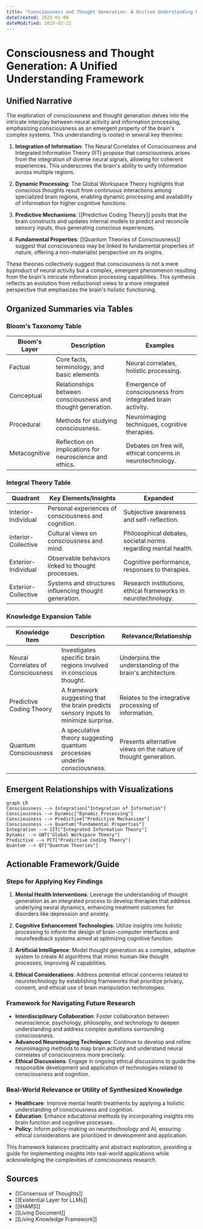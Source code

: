 ```yaml
---
title: "Consciousness and Thought Generation: A Unified Understanding Framework"
dateCreated: 2025-01-08
dateModified: 2025-02-22
---
```


# Consciousness and Thought Generation: A Unified Understanding Framework

## Unified Narrative

The exploration of consciousness and thought generation delves into the intricate interplay between neural activity and information processing, emphasizing consciousness as an emergent property of the brain's complex systems. This understanding is rooted in several key theories:

1. **Integration of Information**: The Neural Correlates of Consciousness and Integrated Information Theory (IIT) propose that consciousness arises from the integration of diverse neural signals, allowing for coherent experiences. This underscores the brain's ability to unify information across multiple regions.

2. **Dynamic Processing**: The Global Workspace Theory highlights that conscious thoughts result from continuous interactions among specialized brain regions, enabling dynamic processing and availability of information for higher cognitive functions.

3. **Predictive Mechanisms**: [[Predictive Coding Theory]] posits that the brain constructs and updates internal models to predict and reconcile sensory inputs, thus generating conscious experiences.

4. **Fundamental Properties**: [[Quantum Theories of Consciousness]] suggest that consciousness may be linked to fundamental properties of nature, offering a non-materialist perspective on its origins.

These theories collectively suggest that consciousness is not a mere byproduct of neural activity but a complex, emergent phenomenon resulting from the brain's intricate information processing capabilities. This synthesis reflects an evolution from reductionist views to a more integrated perspective that emphasizes the brain's holistic functioning.

## Organized Summaries via Tables

### Bloom's Taxonomy Table

| **Bloom's Layer**    | **Description**                           | **Examples**                            |
|----------------------|-------------------------------------------|-----------------------------------------|
| Factual              | Core facts, terminology, and basic elements | Neural correlates, holistic processing. |
| Conceptual           | Relationships between consciousness and thought generation. | Emergence of consciousness from integrated brain activity. |
| Procedural           | Methods for studying consciousness.      | Neuroimaging techniques, cognitive therapies. |
| Metacognitive        | Reflection on implications for neuroscience and ethics. | Debates on free will, ethical concerns in neurotechnology. |

### Integral Theory Table

| **Quadrant**        | **Key Elements/Insights**                              | **Expanded**                                                   |
| ------------------- | ------------------------------------------------------ | -------------------------------------------------------------- |
| Interior-Individual | Personal experiences of consciousness and cognition.   | Subjective awareness and self-reflection.                      |
| Interior-Collective | Cultural views on consciousness and mind.              | Philosophical debates, societal norms regarding mental health. |
| Exterior-Individual | Observable behaviors linked to thought processes.      | Cognitive performance, responses to therapies.                 |
| Exterior-Collective | Systems and structures influencing thought generation. | Research institutions, ethical frameworks in neurotechnology.  |

### Knowledge Expansion Table

| **Knowledge Item**                 | **Description**                                                                     | **Relevance/Relationship**                                      |
| ---------------------------------- | ----------------------------------------------------------------------------------- | --------------------------------------------------------------- |
| Neural Correlates of Consciousness | Investigates specific brain regions involved in conscious thought.                  | Underpins the understanding of the brain's architecture.        |
| Predictive Coding Theory           | A framework suggesting that the brain predicts sensory inputs to minimize surprise. | Relates to the integrative processing of information.           |
| Quantum Consciousness              | A speculative theory suggesting quantum processes underlie consciousness.           | Presents alternative views on the nature of thought generation. |

## Emergent Relationships with Visualizations

```mermaid
graph LR  
Consciousness --> Integration["Integration of Information"]  
Consciousness --> Dynamic["Dynamic Processing"]  
Consciousness --> Predictive["Predictive Mechanisms"]  
Consciousness --> Quantum["Fundamental Properties"]  
Integration --> IIT["Integrated Information Theory"]  
Dynamic --> GWT["Global Workspace Theory"]  
Predictive --> PCT["Predictive Coding Theory"]  
Quantum --> QT["Quantum Theories"]  
```

## Actionable Framework/Guide

### Steps for Applying Key Findings

1. **Mental Health Interventions**: Leverage the understanding of thought generation as an integrated process to develop therapies that address underlying neural dynamics, enhancing treatment outcomes for disorders like depression and anxiety.

2. **Cognitive Enhancement Technologies**: Utilize insights into holistic processing to inform the design of brain-computer interfaces and neurofeedback systems aimed at optimizing cognitive function.

3. **Artificial Intelligence**: Model thought generation as a complex, adaptive system to create AI algorithms that mimic human-like thought processes, improving AI capabilities.

4. **Ethical Considerations**: Address potential ethical concerns related to neurotechnology by establishing frameworks that prioritize privacy, consent, and ethical use of brain manipulation technologies.

### Framework for Navigating Future Research

- **Interdisciplinary Collaboration**: Foster collaboration between neuroscience, psychology, philosophy, and technology to deepen understanding and address complex questions surrounding consciousness.
- **Advanced Neuroimaging Techniques**: Continue to develop and refine neuroimaging methods to map brain activity and understand neural correlates of consciousness more precisely.
- **Ethical Discussions**: Engage in ongoing ethical discussions to guide the responsible development and application of technologies related to consciousness and cognition.

### Real-World Relevance or Utility of Synthesized Knowledge

- **Healthcare**: Improve mental health treatments by applying a holistic understanding of consciousness and cognition.
- **Education**: Enhance educational methods by incorporating insights into brain function and cognitive processes.
- **Policy**: Inform policy-making on neurotechnology and AI, ensuring ethical considerations are prioritized in development and application.

This framework balances practicality and abstract exploration, providing a guide for implementing insights into real-world applications while acknowledging the complexities of consciousness research.

## Sources

- [[Consensus of Thoughts]]
- [[Existential Layer for LLMs]]
- [[IHAMS]]
- [[Living Document]]
- [[Living Knowledge Framework]]
